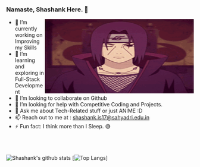 ###   Namaste, Shashank Here. 👋

<div align="center">
<img height="200" width="400" align="right" alt="GIF" align="center" src="https://github.com/Shanky1199/Shanky1199/blob/trial/asset/itachi.gif">
</div>

- 🔭 I’m currently working on Improving my Skills
- 🌱 I’m learning and exploring in Full-Stack Development
- 👯 I’m looking to collaborate on Github
- 🤔 I’m looking for help with Competitive Coding and Projects.
- 💬 Ask me about Tech-Related stuff or just ANIME :D
- 📫 Reach out to me at : shashank.is17@sahyadri.edu.in
- ⚡ Fun fact: I think more than I Sleep. :sweat_smile:

</br>
</br>

![Shashank's github stats](https://github-readme-stats.vercel.app/api?username=Shanky1199&show_icons=true&count_private=true&theme=radical )
[![Top Langs](https://github-readme-stats.vercel.app/api/top-langs/?username=Shanky1199&layout=compact)]

